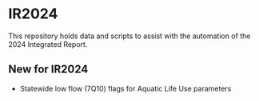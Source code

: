 # IR2024
This repository holds data and scripts to assist with the automation of the 2024 Integrated Report.

## New for IR2024
- Statewide low flow (7Q10) flags for Aquatic Life Use parameters
